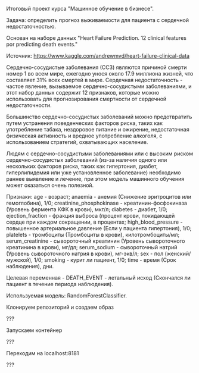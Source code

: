 Итоговый проект курса "Машинное обучение в бизнесе".

Задача: определить прогноз выживаемости для пациента с сердечной недостаточностью.

Основан на наборе данных "Heart Failure Prediction. 12 clinical features por predicting death events."

Источник: https://www.kaggle.com/andrewmvd/heart-failure-clinical-data

Сердечно-сосудистые заболевания (ССЗ) являются причиной смерти номер 1 во всем мире, ежегодно унося около 17.9 миллиона жизней, что составляет 31% всех смертей в мире. Сердечная недостаточность - частое явление, вызываемое сердечно-сосудистыми заболеваниями, и этот набор данных содержит 12 признаков, которые можно использовать для прогнозирования смертности от сердечной недостаточности.

Большинство сердечно-сосудистых заболеваний можно предотвратить путем устранения поведенческих факторов риска, таких как употребление табака, нездоровое питание и ожирение, недостаточная физическая активность и вредное употребление алкоголя, с использованием стратегий, охватывающих население.

Людям с сердечно-сосудистыми заболеваниями или с высоким риском сердечно-сосудистых заболеваний (из-за наличия одного или нескольких факторов риска, таких как гипертония, диабет, гиперлипидемия или уже установленное заболевание) необходимо раннее выявление и лечение, при этом модель машинного обучения может оказаться очень полезной.

Признаки:
age - возраст;
anaemia - анемия (Снижение эритроцитов или гемоглобина), 1/0;
creatinine_phosphokinase - креатинин-фосфокиназа (Уровень фермента КФК в крови), мкг/л;
diabetes - диабет, 1/0;
ejection_fraction - фракция выброса (процент крови, покидающей сердце при каждом сокращении, в процентах;
high_blood_pressure - повышенное артериальное давление (Если у пациента гипертония), 1/0;
platelets - тромбоциты (Тромбоциты в крови), килотромбоциты/мл;
serum_creatinine - сывороточный креатинин (Уровень сывороточного креатинина в крови), мг/дл;
serum_sodium - сывороточный натрий (Уровень сывороточного натрия в крови), мг-экв/л;
sex - пол (женский/мужской), 1/0;
smoking - курит ли пациент, 1/0;
time - время (Срок наблюдения), дни.

Целевая переменная - DEATH_EVENT - летальный исход (Скончался ли пациент в течение периода наблюдения).

Используемая модель: RandomForestClassifier.

Клонируем репозиторий и создаем образ

???

Запускаем контейнер

???

Переходим на localhost:8181

???
